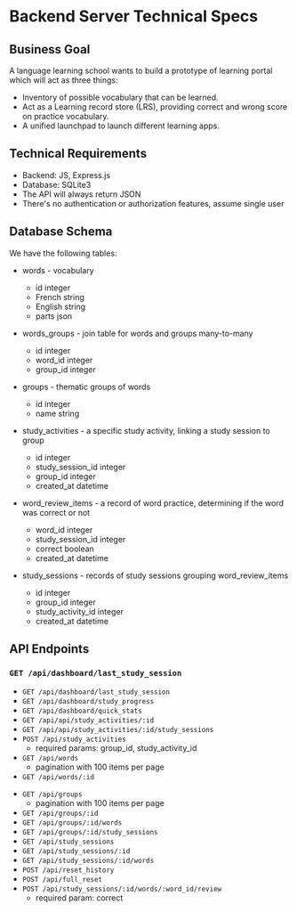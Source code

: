 # Backend Server Technical Specs

## Business Goal
A language learning school wants to build a prototype of learning portal which will act as three things:
- Inventory of possible vocabulary that can be learned.
- Act as a  Learning record store (LRS), providing correct and wrong score on practice vocabulary.
- A unified launchpad to launch different learning apps.

## Technical Requirements
- Backend: JS, Express.js
- Database: SQLite3
- The API will always return JSON
- There's no authentication or authorization features, assume single user

## Database Schema
We have the following tables:
- words - vocabulary
    - id integer
    - French string
    - English string
    - parts json

- words_groups - join table for words and groups many-to-many
    - id integer
    - word_id integer
    - group_id integer

- groups - thematic groups of words
    - id integer
    - name string

- study_activities - a specific study activity, linking a study session to group
    - id integer
    - study_session_id integer
    - group_id integer
    - created_at datetime

- word_review_items - a record of word practice, determining if the word was correct or not 
    - word_id integer
    - study_session_id integer
    - correct boolean
    - created_at datetime

- study_sessions - records of study sessions grouping word_review_items
    - id integer
    - group_id integer
    - study_activity_id integer
    - created_at datetime

## API Endpoints

### `GET /api/dashboard/last_study_session`

- `GET /api/dashboard/last_study_session`
- `GET /api/dashboard/study_progress`
- `GET /api/dashboard/quick_stats`
- `GET /api/api/study_activities/:id`
- `GET /api/api/study_activities/:id/study_sessions`
- `POST /api/study_activities`
    - required params: group_id, study_activity_id
- `GET /api/words` 
    - pagination with 100 items per page
- `GET /api/words/:id` 
<!-- - `POST /api/words` - Add a new word to the vocabulary.
- `PUT /api/words/:id` - Update an existing word by ID.
- `DELETE /api/words/:id` - Delete a word by ID. -->

- `GET /api/groups` 
    - pagination with 100 items per page
- `GET /api/groups/:id` 
- `GET /api/groups/:id/words`
- `GET /api/groups/:id/study_sessions`
- `GET /api/study_sessions`
- `GET /api/study_sessions/:id`
- `GET /api/study_sessions/:id/words`
- `POST /api/reset_history`
- `POST /api/full_reset`
- `POST /api/study_sessions/:id/words/:word_id/review`
    - required param: correct

<!-- - `POST /api/groups` - Add a new group.
- `PUT /api/groups/:id` - Update an existing group by ID.
- `DELETE /api/groups/:id` - Delete a group by ID.

- `GET /api/study_sessions` - Retrieve all study sessions.
- `GET /api/study_sessions/:id` - Retrieve a specific study session by ID.
- `POST /api/study_sessions` - Create a new study session.
- `PUT /api/study_sessions/:id` - Update an existing study session by ID.
- `DELETE /api/study_sessions/:id` - Delete a study session by ID.

- `GET /api/study_activities` - Retrieve all study activities.
- `GET /api/study_activities/:id` - Retrieve a specific study activity by ID.
- `POST /api/study_activities` - Create a new study activity.
- `PUT /api/study_activities/:id` - Update an existing study activity by ID.
- `DELETE /api/study_activities/:id` - Delete a study activity by ID.

- `GET /api/word_review_items` - Retrieve all word review items.
- `GET /api/word_review_items/:id` - Retrieve a specific word review item by ID.
- `POST /api/word_review_items` - Create a new word review item.
- `PUT /api/word_review_items/:id` - Update an existing word review item by ID.
- `DELETE /api/word_review_items/:id` - Delete a word review item by ID. -->